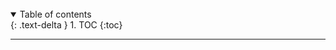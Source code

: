 <br>
<details open markdown="block">
  <summary>
    Table of contents
  </summary>
  {: .text-delta }
1. TOC
{:toc}
</details>

  ---

